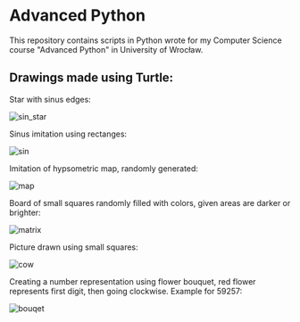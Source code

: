 # Advanced Python

This repository contains scripts in Python wrote for my Computer Science course
"Advanced Python" in University of Wrocław.

## Drawings made using Turtle:

Star with sinus edges:

![sin_star](https://github.com/ameliajochna/advanced-python/assets/62848107/046f5278-04b9-424a-9430-d2be1f45a3d8)



Sinus imitation using rectanges:

![sin](https://github.com/ameliajochna/advanced-python/assets/62848107/d43bd853-288e-4d76-bcd5-1a42f8186c32)



Imitation of hypsometric map, randomly generated:

![map](https://github.com/ameliajochna/advanced-python/assets/62848107/3dabc6ec-3952-4387-86d6-2e29e423f70a)



Board of small squares randomly filled with colors, given areas are darker or brighter:

![matrix](https://github.com/ameliajochna/advanced-python/assets/62848107/134ae814-d07c-4ee0-992d-e77bca3af1f5)



Picture drawn using small squares:

![cow](https://github.com/ameliajochna/advanced-python/assets/62848107/012fb8a4-982c-4db2-bcc4-bb44f9686e0f)



Creating a number representation using flower bouquet, red flower represents first
digit, then going clockwise. Example for 59257:

![bouqet](https://github.com/ameliajochna/advanced-python/assets/62848107/ee2423a6-1121-4608-ac4d-50f0c30337d9)
